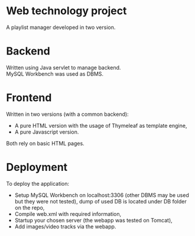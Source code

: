 # Web technology project
A playlist manager developed in two version.

# Backend
Written using Java servlet to manage backend.<br>
MySQL Workbench was used as DBMS.

# Frontend
Written in two versions (with a common backend):
- A pure HTML version with the usage of Thymeleaf as template engine,
- A pure Javascript version.
  
Both rely on basic HTML pages.

# Deployment
To deploy the application:
- Setup MySQL Workbench on localhost:3306 (other DBMS may be used but they were not tested), dump of used DB is located under DB folder on the repo,
- Compile web.xml with required information,
- Startup your chosen server (the webapp was tested on Tomcat),
- Add images/video tracks via the webapp.
